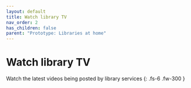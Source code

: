 ```yaml
---
layout: default
title: Watch library TV
nav_order: 2
has_children: false
parent: "Prototype: Libraries at home"
---
```


# Watch library TV

Watch the latest videos being posted by library services
{: .fs-6 .fw-300 }

